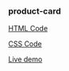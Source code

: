 ### product-card
[HTML Code](https://github.com/start-up0/product-card/blob/main/index.html)

[CSS Code](https://github.com/start-up0/product-card/blob/main/styleshhey.css)

[Live demo]( https://start-up0.github.io/product-card/)


